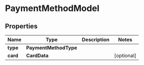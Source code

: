 

# PaymentMethodModel


## Properties

| Name | Type | Description | Notes |
|------------ | ------------- | ------------- | -------------|
|**type** | **PaymentMethodType** |  |  |
|**card** | **CardData** |  |  [optional] |



